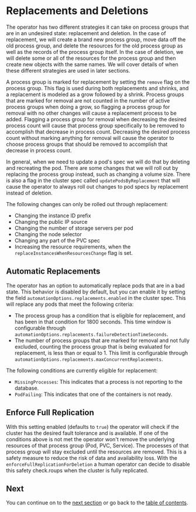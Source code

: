 # Replacements and Deletions

The operator has two different strategies it can take on process groups that are in an undesired state: replacement and deletion.
In the case of replacement, we will create a brand new process group, move data off the old process group, and delete the resources for the old process group as well as the records of the process group itself.
In the case of deletion, we will delete some or all of the resources for the process group and then create new objects with the same names.
We will cover details of when these different strategies are used in later sections.

A process group is marked for replacement by setting the `remove` flag on the process group.
This flag is used during both replacements and shrinks, and a replacement is modeled as a grow followed by a shrink.
Process groups that are marked for removal are not counted in the number of active process groups when doing a grow, so flagging a process group for removal with no other changes will cause a replacement process to be added.
Flagging a process group for removal when decreasing the desired process count will cause that process group specifically to be removed to accomplish that decrease in process count.
Decreasing the desired process count without marking anything for removal will cause the operator to choose process groups that should be removed to accomplish that decrease in process count.

In general, when we need to update a pod's spec we will do that by deleting and recreating the pod.
There are some changes that we will roll out by replacing the process group instead, such as changing a volume size.
There is also a flag in the cluster spec called `updatePodsByReplacement` that will cause the operator to always roll out changes to pod specs by replacement instead of deletion.

The following changes can only be rolled out through replacement:

* Changing the instance ID prefix
* Changing the public IP source
* Changing the number of storage servers per pod
* Changing the node selector
* Changing any part of the PVC spec
* Increasing the resource requirements, when the `replaceInstancesWhenResourcesChange` flag is set.

## Automatic Replacements

The operator has an option to automatically replace pods that are in a bad state. This behavior is disabled by default, but you can enable it by setting the field `automationOptions.replacements.enabled` in the cluster spec.
This will replace any pods that meet the following criteria:

* The process group has a condition that is eligible for replacement, and has been in that condition for 1800 seconds. This time window is configurable through `automationOptions.replacements.failureDetectionTimeSeconds`.
* The number of process groups that are marked for removal and not fully excluded, counting the process group that is being evaluated for replacement, is less than or equal to 1. This limit is configurable through `automationOptions.replacements.maxConcurrentReplacements`.

The following conditions are currently eligible for replacement:

* `MissingProcesses`: This indicates that a process is not reporting to the database.
* `PodFailing`: This indicates that one of the containers is not ready.

## Enforce Full Replication

With this setting enabled (defaults to `true`) the operator will check if the cluster has the desired fault tolerance and is available.
If one of the conditions above is not met the operator won't remove the underlying resources of that process group (Pod, PVC, Service).
The processes of that process group will stay excluded until the resources are removed.
This is a safety measure to reduce the risk of data and availability loss.
With the `enforceFullReplicationForDeletion` a human operator can decide to disable this safety check.roups when the cluster is fully replicated.

## Next

You can continue on to the [next section](fault_domains.md) or go back to the [table of contents](index.md).
